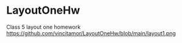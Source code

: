 # LayoutOneHw
Class 5 layout one homework
https://github.com/vincitamor/LayoutOneHw/blob/main/layout1.png
